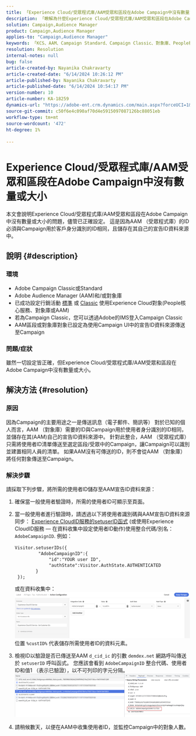 ```yaml
---
title: 「Experience Cloud/受眾程式庫/AAM受眾和區段在Adobe Campaign中沒有數量或大小」
description: 「瞭解為什麼Experience Cloud/受眾程式庫/AAM受眾和區段在Adobe Campaign中沒有數量或大小，儘管已正確設定。」
solution: Campaign,Audience Manager
product: Campaign,Audience Manager
applies-to: "Campaign,Audience Manager"
keywords: 「KCS、AAM、Campaign Standard、Campaign Classic、對象庫、People核心服務、Experience Cloud對象」
resolution: Resolution
internal-notes: null
bug: false
article-created-by: Nayanika Chakravarty
article-created-date: "6/14/2024 10:26:12 PM"
article-published-by: Nayanika Chakravarty
article-published-date: "6/14/2024 10:54:17 PM"
version-number: 10
article-number: KA-18259
dynamics-url: "https://adobe-ent.crm.dynamics.com/main.aspx?forceUCI=1&pagetype=entityrecord&etn=knowledgearticle&id=58e4c019-9d2a-ef11-840b-6045bd006704"
source-git-commit: c50f6e4c090af70d4e5915097087126bc88051eb
workflow-type: tm+mt
source-wordcount: '472'
ht-degree: 1%

---
```


# Experience Cloud/受眾程式庫/AAM受眾和區段在Adobe Campaign中沒有數量或大小


本文會說明Experience Cloud/受眾程式庫/AAM受眾和區段在Adobe Campaign中沒有數量或大小的問題，儘管已正確設定。 這是因為AAM （受眾程式庫）的ID必須與Campaign用於客戶身分識別的ID相同，且儲存在其自己的宣告ID資料來源中。

## 說明 {#description}


### 環境









- Adobe Campaign Classic或Standard
- Adobe Audience Manager (AAM)和/或對象庫
- 已成功設定行銷活動 [標準](https://experienceleague.adobe.com/docs/campaign-standard/using/integrating-with-adobe-cloud/working-with-campaign-and-audience-manager-or-people-core-service/provisioning-and-configuring-integration-with-audience-manager-or-people-core-service.html?lang=en) 或 [Classic](https://experienceleague.adobe.com/docs/campaign-classic/using/integrating-with-adobe-experience-cloud/audience-sharing/configuring-shared-audiences-integration-in-adobe-campaign.html?lang=en) 使用Experience Cloud對象(People核心服務、對象庫或AAM)
- 若為Campaign Classic，您可以透過Adobe的IMS登入Campaign Classic
- AAM區段或對象庫對象已設定為使用Campaign UI中的宣告ID資料來源傳送至Campaign


### 問題/症狀 

雖然一切設定皆正確，但Experience Cloud/受眾程式庫/AAM受眾和區段在Adobe Campaign中沒有數量或大小。


## 解決方法 {#resolution}


### 原因

因為Campaign的主要用途之一是傳送訊息（電子郵件、簡訊等） 對於已知的個人而言，AAM （對象庫）需要的ID與Campaign用於使用者身分識別的ID相同，並儲存在其(AAM)自己的宣告ID資料來源中。 針對此整合，AAM （受眾程式庫）只需將使用者ID清單傳送至選定區段/受眾中的Campaign，讓Campaign可以識別並建置相同人員的清單。 如果AAM沒有可傳送的ID，則不會從AAM （對象庫）將任何對象傳送至Campaign。

### 解決步驟

請採取下列步驟，將所需的使用者ID儲存至AAM宣告ID資料來源：

1. 確保當一般使用者驗證時，所需的使用者ID可顯示至頁面。
2. 當一般使用者進行驗證時，請透過以下將使用者識別碼與AAM宣告ID資料來源同步： [Experience CloudID服務的setuserID函式](https://experienceleague.adobe.com/docs/id-service/using/id-service-api/methods/setcustomerids.html?lang=en) (或使用Experience CloudID服務 — 在資料收集中設定使用者ID動作)使用整合代碼/別名： `AdobeCampaignID`. 例如：


   ```
   Visitor.setuserIDs({
            "AdobeCampaignID":{ 
                "id":"YOUR user ID", 
                "authState":Visitor.AuthState.AUTHENTICATED 
           } 
    });
   ```


   或在資料收集中：
   ![](assets/4e9305cf-76a5-ec11-983f-0022480b028f.png)
位置 `%custID%` 代表儲存所需使用者ID的資料元素。
3. 檢視ID以驗證是否已傳送至AAM `d_cid_ic` 的引數 `demdex.net` 網路呼叫傳送於 `setuserID` 呼叫函式。 您應該會看到 `AdobeCampaignID` 整合代碼、使用者ID和值1 （表示已驗證），以不可列印的字元分隔。    ![](assets/4f9305cf-76a5-ec11-983f-0022480b028f.png)
4. 請稍候數天，以便在AAM中收集使用者ID，並監控Campaign中的對象人數。

